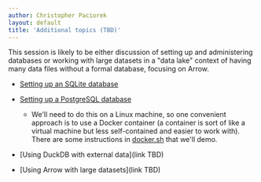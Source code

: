 ```yaml
---
author: Christopher Paciorek
layout: default
title: 'Additional topics (TBD)'
---
```


This session is likely to be either discussion of setting up and administering databases or working with large datasets in a "data lake" context of having many data files without a formal database, focusing on Arrow.

- [Setting up an SQLite database](https://berkeley-scf.github.io/tutorial-databases/db-management#1-sqlite)
- [Setting up a PostgreSQL database](https://berkeley-scf.github.io/tutorial-databases/db-management#2-postgresql)
   - We'll need to do this on a Linux machine, so one convenient approach is to use a Docker container (a container is sort of like a virtual machine but less self-contained and easier to work with). There are some instructions in [docker.sh](https:///berkeley-scf.github.io/sql-databases-2022/docker.sh) that we'll demo.

- [Using DuckDB with external data](link TBD)
- [Using Arrow with large datasets](link TBD)